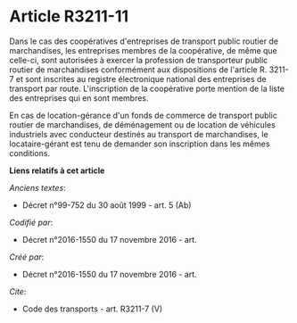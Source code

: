 # Article R3211-11

Dans le cas des coopératives d'entreprises de transport public routier de marchandises, les entreprises membres de la
coopérative, de même que celle-ci, sont autorisées à exercer la profession de transporteur public routier de marchandises
conformément aux dispositions de l'article R. 3211-7 et sont inscrites au registre électronique national des entreprises de
transport par route. L'inscription de la coopérative porte mention de la liste des entreprises qui en sont membres. 

En cas de location-gérance d'un fonds de commerce de transport public routier de marchandises, de déménagement ou de location
de véhicules industriels avec conducteur destinés au transport de marchandises, le locataire-gérant est tenu de demander son
inscription dans les mêmes conditions.

**Liens relatifs à cet article**

_Anciens textes_:

  - Décret n°99-752 du 30 août 1999 - art. 5 (Ab)

_Codifié par_:

  - Décret n°2016-1550 du 17 novembre 2016 - art.

_Créé par_:

  - Décret n°2016-1550 du 17 novembre 2016 - art.

_Cite_:

  - Code des transports - art. R3211-7 (V)
